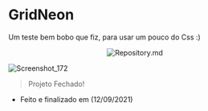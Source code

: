 # GridNeon
Um teste bem bobo que fiz, para usar um pouco do Css :)
<p align="center">
<img src="https://visitor-badge.laobi.icu/badge?page_id=Na18k/GridNeon" align="center" alt="Repository.md"/>

![Screenshot_172](https://user-images.githubusercontent.com/75281033/132971096-0ef588cb-5acd-4723-8837-7e95dea6c063.png)



> Projeto Fechado!
* Feito e finalizado em (12/09/2021)
